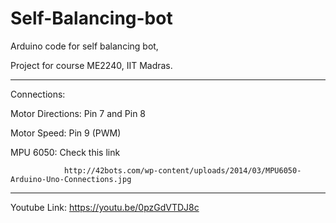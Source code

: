 # Self-Balancing-bot

Arduino code for self balancing bot,

Project for course ME2240, IIT Madras.

-----------------------------------------------------------------------------------------------------------------------------------------

Connections:

Motor Directions: Pin 7 and Pin 8

Motor Speed: Pin 9 (PWM)

MPU 6050: Check this link

                http://42bots.com/wp-content/uploads/2014/03/MPU6050-Arduino-Uno-Connections.jpg

-----------------------------------------------------------------------------------------------------------------------------------------

Youtube Link: https://youtu.be/0pzGdVTDJ8c


